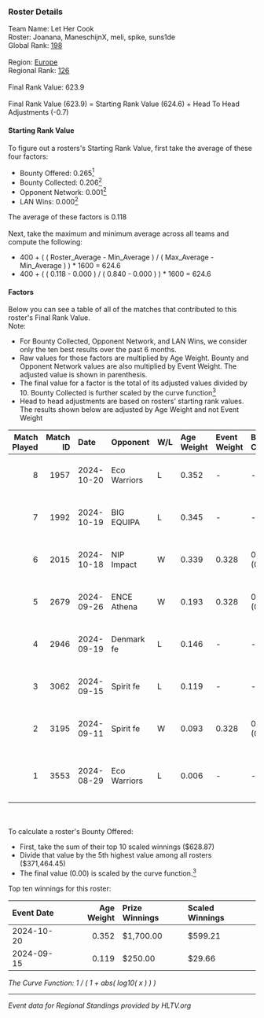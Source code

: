 ### Roster Details<br />
Team Name: Let Her Cook<br />
Roster: Joanana, ManeschijnX, meli, spike, suns1de<br />
Global Rank: [198](../../standings_global_2025_02_24.md)<br />
<br />
Region: [Europe]( ../../standings_europe_2025_02_24.md)<br />
Regional Rank: [126]( ../../standings_europe_2025_02_24.md)<br />
<br />
Final Rank Value:  623.9<br />
<br />
Final Rank Value (623.9) = Starting Rank Value (624.6) + Head To Head Adjustments (-0.7)<br />

#### Starting Rank Value<br />
To figure out a rosters's Starting Rank Value, first take the average of these four factors:<br />
- Bounty Offered: 0.265[<sup>1</sup>](#table2)
- Bounty Collected: 0.206[<sup>2</sup>](#table1)
- Opponent Network: 0.001[<sup>2</sup>](#table1)
- LAN Wins: 0.000[<sup>2</sup>](#table1)

The average of these factors is 0.118<br />
<br />
Next, take the maximum and minimum average across all teams and compute the following:<br />
- 400 + ( ( Roster_Average - Min_Average ) / ( Max_Average - Min_Average ) ) * 1600 = 624.6
- 400 + ( ( 0.118 - 0.000 ) / ( 0.840 - 0.000 ) ) * 1600 = 624.6


#### Factors<br />
Below you can see a table of all of the matches that contributed to this roster's Final Rank Value.<br />
Note:<br />

- For Bounty Collected, Opponent Network, and LAN Wins, we consider only the ten best results over the past 6 months.
- Raw values for those factors are multiplied by Age Weight. Bounty and Opponent Network values are also multiplied by Event Weight. The adjusted value is shown in parenthesis.
- The final value for a factor is the total of its adjusted values divided by 10. Bounty Collected is further scaled by the curve function[<sup>3</sup>](#curveFunction)
- Head to head adjustments are based on rosters' starting rank values. The results shown below are adjusted by Age Weight and not Event Weight
<span id="table1"></span><br />


| Match Played | Match ID | Date       | Opponent     | W/L | Age Weight | Event Weight | Bounty Collected | Opponent Network | LAN Wins  | H2H Adj. | Roster                                     |
| -: | -: | :- | :- | :- | :- | :- | :- | :- | :- | -: | :- |
|            8 |     1957 | 2024-10-20 | Eco Warriors | L   | 0.352      | -            | -                | -                | -         |    -3.30 | Joanana, ManeschijnX, meli, spike, suns1de |
|            7 |     1992 | 2024-10-19 | BIG EQUIPA   | L   | 0.345      | -            | -                | -                | -         |    -3.63 | Joanana, ManeschijnX, meli, spike, suns1de |
|            6 |     2015 | 2024-10-18 | NIP Impact   | W   | 0.339      | 0.328        | 0.011 (0.001)    | 0.069 (0.008)    | 0 (0.000) |     6.51 | Hikomi, Joanana, ManeschijnX, meli, spike  |
|            5 |     2679 | 2024-09-26 | ENCE Athena  | W   | 0.193      | 0.328        | 0.001 (0.000)    | 0.000 (0.000)    | 0 (0.000) |     2.16 | Hikomi, Joanana, ManeschijnX, meli, spike  |
|            4 |     2946 | 2024-09-19 | Denmark fe   | L   | 0.146      | -            | -                | -                | -         |    -1.88 | Hikomi, Joanana, ManeschijnX, meli, spike  |
|            3 |     3062 | 2024-09-15 | Spirit fe    | L   | 0.119      | -            | -                | -                | -         |    -1.91 | Hikomi, Joanana, ManeschijnX, meli, spike  |
|            2 |     3195 | 2024-09-11 | Spirit fe    | W   | 0.093      | 0.328        | 0.002 (0.000)    | 0.054 (0.002)    | 0 (0.000) |     1.44 | Hikomi, Joanana, ManeschijnX, meli, spike  |
|            1 |     3553 | 2024-08-29 | Eco Warriors | L   | 0.006      | -            | -                | -                | -         |    -0.06 | aiveri, Hikomi, Joanana, ManeschijnX, meli |

<br />
<span id="table2"></span><br />
To calculate a roster's Bounty Offered:<br />

- First, take the sum of their top 10 scaled winnings ($628.87)
- Divide that value by the 5th highest value among all rosters ($371,464.45)
- The final value (0.00) is scaled by the curve function.[<sup>3</sup>](#curveFunction)

Top ten winnings for this roster:<br />

| Event Date | Age Weight | Prize Winnings | Scaled Winnings |
| :- | -: | :- | :- |
| 2024-10-20 |      0.352 | $1,700.00      | $599.21         |
| 2024-09-15 |      0.119 | $250.00        | $29.66          |


<span id="curveFunction"></span>_The Curve Function: 1 / ( 1 + abs( log10( x ) ) )_<br />

---
_Event data for Regional Standings provided by HLTV.org_<br />
